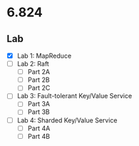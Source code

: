 # 6.824 

## Lab  
- [x] Lab 1: MapReduce
- [ ] Lab 2: Raft    
    - [ ] Part 2A
    - [ ] Part 2B
    - [ ] Part 2C
- [ ] Lab 3: Fault-tolerant Key/Value Service
    - [ ] Part 3A
    - [ ] Part 3B
- [ ] Lab 4: Sharded Key/Value Service
    - [ ] Part 4A
    - [ ] Part 4B